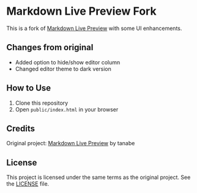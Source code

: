 # Markdown Live Preview Fork

This is a fork of [Markdown Live Preview](https://github.com/tanabe/markdown-live-preview) with some UI enhancements.

## Changes from original
- Added option to hide/show editor column
- Changed editor theme to dark version

## How to Use
1. Clone this repository
2. Open `public/index.html` in your browser

## Credits
Original project: [Markdown Live Preview](https://github.com/tanabe/markdown-live-preview) by tanabe

## License
This project is licensed under the same terms as the original project. See the [LICENSE](https://github.com/tanabe/markdown-live-preview/blob/main/LICENSE) file.
